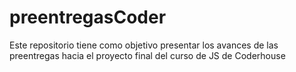 # preentregasCoder
Este repositorio tiene como objetivo presentar los avances de las preentregas hacia el proyecto final del curso de JS de Coderhouse
